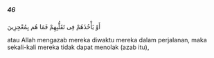 ##### 46

<span class="ayah">أَوْ يَأْخُذَهُمْ فِى تَقَلُّبِهِمْ فَمَا هُم بِمُعْجِزِينَ</span>

<span class="ayah_translation">atau Allah mengazab mereka diwaktu mereka dalam perjalanan, maka sekali-kali mereka tidak dapat menolak (azab itu),</span>
